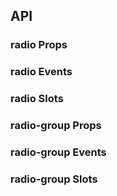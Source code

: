 ## API

### radio Props

<field-table :data="radioProps"/>

### radio Events

<field-table :data="radioEvents" type="emits" />

### radio Slots

<field-table :data="radioSlots" :showDefaultValue="false" type="slots"/>

### radio-group Props

<field-table :data="radioGroupProps" />

### radio-group Events

<field-table :data="radioGroupEvents" type="emits" />

### radio-group Slots

<field-table :data="radioGroupSlots" :showDefaultValue="false" type="slots"/>

<script setup>
import { ref } from 'vue';

const radioProps = ref([
  {
    name: 'model-value (v-model)',
    desc: '绑定值',
    type: 'string | number | boolean',
    value: '-',
  },
  {
    name: 'default-checked',
    desc: '默认是否选中（非受控状态）',
    type: 'boolean',
    value: '`false`',
  },
  {
    name: 'value',
    desc: '选项的 value',
    type: 'string | number | boolean',
    value: '`true`',
  },
  {
    name: 'type',
    desc: '单选的类型',
    type: "'radio' | 'button'",
    value: "'radio'",
  },
  {
    name: 'disabled',
    desc: '是否禁用',
    type: 'boolean',
    value: '`false`',
  },
]);

const radioEvents = ref([
  {
    name: 'change',
    desc: '值改变时触发',
    type: '(value: string | number | boolean, ev: Event) => void',
  },
]);

const radioSlots = ref([
  {
    name: 'radio',
    desc: '自定义单选框 (checked: boolean, disabled: boolean) (2.18.0)',
  },
]);

const radioGroupProps = ref([
  {
    name: 'model-value (v-model)',
    desc: '绑定值',
    type: 'string | number | boolean',
    value: '-',
  },
  {
    name: 'default-value',
    desc: '默认值（非受控状态）',
    type: 'string | number | boolean',
    value: "''",
  },
  {
    name: 'type',
    desc: '单选框组的类型',
    type: "'radio' | 'button'",
    value: "'radio'",
  },
  {
    name: 'size',
    desc: '单选框组的尺寸',
    type: "'mini' | 'small' | 'medium' | 'large'",
    value: '-',
  },
  {
    name: 'options',
    desc: '选项',
    type: 'Array<string | number | RadioOption>',
    value: '- (2.27.0)',
  },
  {
    name: 'direction',
    desc: '单选框组的方向',
    type: "'horizontal' | 'vertical'",
    value: "'horizontal'",
  },
  {
    name: 'disabled',
    desc: '是否禁用',
    type: 'boolean',
    value: '`false`',
  },
]);

const radioGroupEvents = ref([
  {
    name: 'change',
    desc: '值改变时触发',
    type: '(value: string | number | boolean) => void',
  },
]);

const radioGroupSlots = ref([
  {
    name: 'radio',
    desc: '自定义单选框 (checked: boolean, disabled: boolean) (2.27.0)',
  },
  {
    name: 'label',
    desc: 'radio 文案内容 (data: RadioOption) (2.27.0)',
  },
]);
</script>
